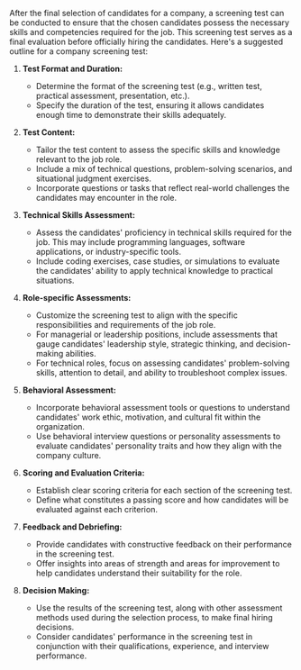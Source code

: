 After the final selection of candidates for a company, a screening test can be conducted to ensure that the chosen candidates possess the necessary skills and competencies required for the job. This screening test serves as a final evaluation before officially hiring the candidates. Here's a suggested outline for a company screening test:

1. **Test Format and Duration:**
   - Determine the format of the screening test (e.g., written test, practical assessment, presentation, etc.).
   - Specify the duration of the test, ensuring it allows candidates enough time to demonstrate their skills adequately.

2. **Test Content:**
   - Tailor the test content to assess the specific skills and knowledge relevant to the job role.
   - Include a mix of technical questions, problem-solving scenarios, and situational judgment exercises.
   - Incorporate questions or tasks that reflect real-world challenges the candidates may encounter in the role.

3. **Technical Skills Assessment:**
   - Assess the candidates' proficiency in technical skills required for the job. This may include programming languages, software applications, or industry-specific tools.
   - Include coding exercises, case studies, or simulations to evaluate the candidates' ability to apply technical knowledge to practical situations.


5. **Role-specific Assessments:**
   - Customize the screening test to align with the specific responsibilities and requirements of the job role.
   - For managerial or leadership positions, include assessments that gauge candidates' leadership style, strategic thinking, and decision-making abilities.
   - For technical roles, focus on assessing candidates' problem-solving skills, attention to detail, and ability to troubleshoot complex issues.

6. **Behavioral Assessment:**
   - Incorporate behavioral assessment tools or questions to understand candidates' work ethic, motivation, and cultural fit within the organization.
   - Use behavioral interview questions or personality assessments to evaluate candidates' personality traits and how they align with the company culture.

7. **Scoring and Evaluation Criteria:**
   - Establish clear scoring criteria for each section of the screening test.
   - Define what constitutes a passing score and how candidates will be evaluated against each criterion.

8. **Feedback and Debriefing:**
   - Provide candidates with constructive feedback on their performance in the screening test.
   - Offer insights into areas of strength and areas for improvement to help candidates understand their suitability for the role.

9. **Decision Making:**
   - Use the results of the screening test, along with other assessment methods used during the selection process, to make final hiring decisions.
   - Consider candidates' performance in the screening test in conjunction with their qualifications, experience, and interview performance.



